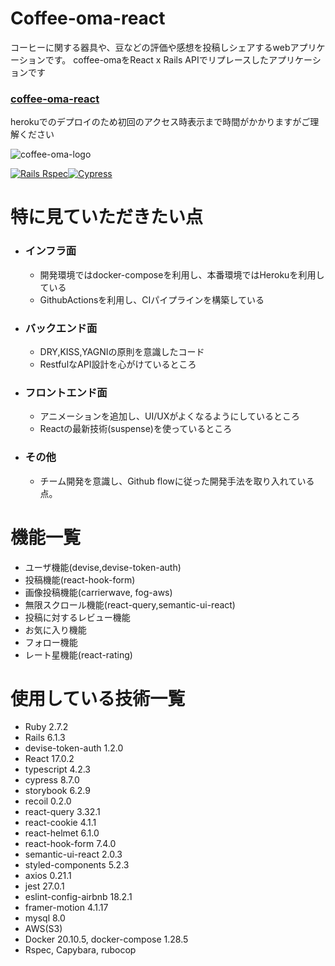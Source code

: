 # Coffee-oma-react

コーヒーに関する器具や、豆などの評価や感想を投稿しシェアするwebアプリケーションです。
coffee-omaをReact x Rails APIでリプレースしたアプリケーションです

### [coffee-oma-react](https://coffee-oma-frontend.herokuapp.com)
herokuでのデプロイのため初回のアクセス時表示まで時間がかかりますがご理解ください

![coffee-oma-logo](https://user-images.githubusercontent.com/48266893/112326442-deefcb80-8cf7-11eb-9432-cc83ade690de.png)


[![Rails Rspec](https://github.com/tomoron/coffee-oma-react/actions/workflows/ruby.yml/badge.svg)](https://github.com/tomoron/coffee-oma-react/actions/workflows/ruby.yml)[![Cypress](https://github.com/tomoron/coffee-oma-react/actions/workflows/cypress.yml/badge.svg)](https://github.com/tomoron/coffee-oma-react/actions/workflows/cypress.yml)


# 特に見ていただきたい点
- ### インフラ面
  - 開発環境ではdocker-composeを利用し、本番環境ではHerokuを利用している
  - GithubActionsを利用し、CIパイプラインを構築している
- ### バックエンド面
  - DRY,KISS,YAGNIの原則を意識したコード
  - RestfulなAPI設計を心がけているところ
- ### フロントエンド面
  - アニメーションを追加し、UI/UXがよくなるようにしているところ
  - Reactの最新技術(suspense)を使っているところ
- ### その他
  - チーム開発を意識し、Github flowに従った開発手法を取り入れている点。

# 機能一覧
  - ユーザ機能(devise,devise-token-auth)
  - 投稿機能(react-hook-form)
  - 画像投稿機能(carrierwave, fog-aws)
  - 無限スクロール機能(react-query,semantic-ui-react)
  - 投稿に対するレビュー機能
  - お気に入り機能
  - フォロー機能
  - レート星機能(react-rating)

# 使用している技術一覧
  - Ruby 2.7.2
  - Rails 6.1.3
  - devise-token-auth 1.2.0
  - React 17.0.2
  - typescript 4.2.3
  - cypress 8.7.0
  - storybook 6.2.9
  - recoil 0.2.0
  - react-query 3.32.1
  - react-cookie 4.1.1
  - react-helmet 6.1.0
  - react-hook-form 7.4.0
  - semantic-ui-react 2.0.3
  - styled-components 5.2.3
  - axios 0.21.1
  - jest 27.0.1
  - eslint-config-airbnb 18.2.1
  - framer-motion 4.1.17
  - mysql 8.0
  - AWS(S3)
  - Docker 20.10.5, docker-compose 1.28.5
  - Rspec, Capybara, rubocop



